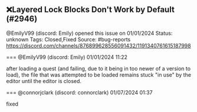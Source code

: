 ## ❌Layered Lock Blocks Don't Work by Default (#2946)
@EmilyV99 (discord: Emily) opened this issue on 01/01/2024
Status: unknown
Tags: Closed,Fixed
Source: #bug-reports https://discord.com/channels/876899628556091432/1191340761615187998


=== @EmilyV99 (discord: Emily) 01/01/2024 11:22

after loading a quest (and failing, due to it being in too newer of a version to load), the file that was attempted to be loaded remains stuck "in use" by the editor until the editor is closed.

=== @connorjclark (discord: connorclark) 01/07/2024 01:37

fixed
